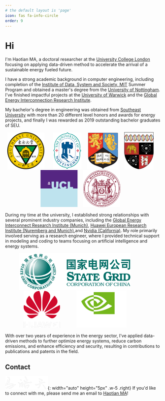 ```yaml
---
# the default layout is 'page'
icon: fas fa-info-circle
order: 9
---
```


# Hi

I'm Haotian MA, a doctoral researcher at the [University College London](https://www.ucl.ac.uk/) focusing on applying data-driven method to accelerate the arrival of a sustainable energy fueled future.

I have a strong academic background in computer engineering, including completion of the [Institute of Data, System and Society, MIT](https://idss.mit.edu/) Summer Program and obtained a master's degree from the [University of Nottingham](https://www.nottingham.ac.uk/engineering/). I've finished impactful projects at the [University of Warwick](https://www.birmingham.ac.uk/index.aspx) and the [Global Energy Interconnection Research Institute](https://geiri.eu/).

My bachelor's degree in engineering was obtained from [Southeast University](https://www.seu.edu.cn/english/) with more than 20 different level honors and awards for energy projects, and finally I was rewarded as 2019 outstanding bachelor graduates of SEU. 

<div style="text-align: center; width: 100%;">
  <img src="/images/SEU.png" alt="SEU" style="width: auto; height: 120px; margin-right: 5%;" />
  <img src="/images/UoN.png" alt="UoN" style="width: auto; height: 120px; margin-right: 3%;" />
  <img src="/images/UoB.png" alt="UoB" style="width: auto; height: 120px; margin-right: 3%;" />
  <img src="/images/UoW.png" alt="UoW" style="width: auto; height: 120px; margin-right: 3%;" />
  <img src="/images/UCL_logo.png" alt="UCL" style="width: auto; height: 120px; margin-right: 3%;" />
  <img src="/images/mit.webp" alt="MIT" style="width: auto; height: 120px; margin-right: 3%;" />
</div>


During my time at the university, I established strong relationships with several prominent industry companies, including the [Global Energy Interconnect Research Institute (Munich)](https://geiri.eu/), [Huawei European Research Institute (Nuremberg and Munich)](https://www.huawei.com/de/),and [Nvidia (California)](https://www.nvidia.com/en-gb/). My role primarily involved serving as a research engineer, where I provided technical support in modeling and coding to teams focusing on artificial intelligence and energy systems.

<div style="text-align: center; width: 100%;">
  <img src="/images/GEIRI.png" alt="GEIRI" style="width: auto; height: 120px; margin-right: 10%;" />
  <img src="/images/HW.png" alt="HW" style="width: auto; height: 120px; margin-right: 10%;" />
  <img src="/images/nvidia.png" alt="nvidia" style="width: auto; height: 120px; margin-right: 10%;" />
</div>


With over two years of experience in the energy sector, I've applied data-driven methods to further optimize energy systems, reduce carbon emissions, and enhance efficiency and security, resulting in contributions to publications and patents in the field. 

## Contact
![Desktop View](/images/signature5.png){: width="auto" height="5px" .w-5 .right}
If you'd like to connect with me, please send me an email to [Haotian MA](mailto:Haotian-ma@outlook.com)!


